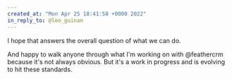```yaml
---
created_at: "Mon Apr 25 18:41:58 +0000 2022"
in_reply_to: @leo_guinan
---
```


I hope that answers the overall question of what we can do. 

And happy to walk anyone through what I'm working on with @feathercrm because it's not always obvious. But it's a work in progress and is evolving to hit these standards.